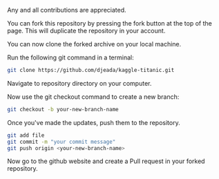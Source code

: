 Any and all contributions are appreciated.

You can fork this repository by pressing the fork button at the top of the page.  This will duplicate the repository in your account.

You can now clone the forked archive on your local machine.

Run the following git command in a terminal:

```bash
git clone https://github.com/djeada/kaggle-titanic.git
```

Navigate to repository directory on your computer.

Now use the git checkout command to create a new branch:

```bash
git checkout -b your-new-branch-name
```

Once you've made the updates, push them to the repository.

```bash
git add file
git commit -m "your commit message"
git push origin <your-new-branch-name>
```

Now go to the github website and create a Pull request in your forked repository.

